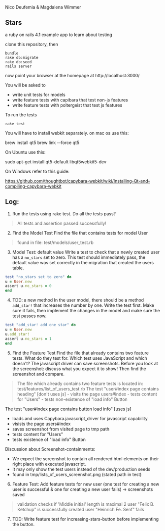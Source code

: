 Nico Deufemia & Magdalena Wimmer

## Stars

a ruby on rails 4.1 example app to learn about testing

clone this repository, then

    bundle
    rake db:migrate
    rake db:seed
    rails server

now point your browser at the homepage at http://localhost:3000/

You will be asked to

* write unit tests for models
* write feature tests with capibara that test non-js features
* write feature tests with poltergeist that test js features

To run the tests

    rake test

You will have to install webkit separately.
on mac os use this:

brew install qt5
brew link --force  qt5

On Ubuntu use this:

sudo apt-get install qt5-default libqt5webkit5-dev

On Windows refer to this guide:

https://github.com/thoughtbot/capybara-webkit/wiki/Installing-Qt-and-compiling-capybara-webkit

## Log:

1. Run the tests
       using rake test. Do all the tests pass?
> All tests and assertion passed successfully!

2. Find the Model Test
       Find the file that contains tests for model User
> found in file: test/models/user_test.rb

3. Model Test: default value
                   Write a test to check that a newly created user has a `no_stars` set to zero. This test should immediately pass, the default value was set correctly in the migration that created the users table.
```ruby
test "no_stars set to zero" do
u = User.new
assert u.no_stars = 0
end
````

4. TDD: a new method
            In the user model, there should be a method `add_star!` that increases the number by one.
Write the test first. Make sure it fails, then implement the changes in the model and make sure the test passes now.
```ruby
test "add_star! add one star" do
u = User.new
u.add_star!
assert u.no_stars = 1
end
````

5. Find the Feature Test
       Find the file that already contains two feature tests. What do they test for. Which test uses JavaScript and which doesn't? The javascript driver can save screenshots. Before you look at the screenshot: discuss what you expect it to show! Then find the screenshot and compare.
> The file which already contains two feature tests is located in: test/features/list_of_users_test.rb
The test "user#index page contains heading" [don't uses js]
                                                - visits the page users#index
                                                - tests content for "Users"
                                                - tests non-existence of "load info" Button

The test "user#index page contains button load info" [uses js]
- loads and uses Capybara.javascript_driver for javascript capability
- visists the page users#index
- saves screenshot from visited page to tmp path
- tests content for "Users"
- tests existence of "load info" Button

Discussion about Screenshot-containments:
- We expect the screenshot to contain all rendered html elements on their right place with executed javascript.
- It may only show the test users instead of the dev/production seeds
- found in tmp/lists_of_users_screenshot.png (stated path in test)

6. Feature Test: Add feature tests for new user (one test for creating a new user is successful & one for creating a new user fails) -> screenshots saved

> validation checks if 'Middle initial' length is maximal 2
> user "Felix B. Ketchup" is successfully created
> user "Heinrich Fe. Senf" fails

7. TDD:
Write feature test for increasing-stars-button before implementing the button. 





